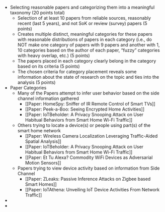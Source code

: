 - Selecting reasonable papers and categorizing them into a meaningful taxonomy (20 points
  total)
	- Selection of at least 10 papers from reliable sources, reasonably recent (last 5 years),
	  and not SoK or review (survey) papers (5 points)
	- Creates multiple distinct, meaningful categories for these papers with reasonable
	  distributions of papers in each category (i.e., do NOT make one category of papers with
	  9 papers and another with 1, 10 categories based on the author of each paper, “fuzzy”
	  categories with heavy overlap, etc.) (5 points)
	- The papers placed in each category clearly belong in the category based on its criteria (5
	  points)
	- The chosen criteria for category placement reveals some information about the state of
	  research on the topic and ties into the analysis (5 points)
- Paper Categories
	- Many of the Papers attempt to infer user behavior based on the side channel information gathered
		- [[Paper: HomeSpy: Sniffer of IR Remote Control of Smart TVs]]
		- [[Paper: Peek-a-Boo: Seeing Encrypted Home Activities]]
		- [[Paper: IoTBeholder: A Privacy Snooping Attack on User Habitual Behaviors from Smart Home Wi-Fi Traffic]]
	- Others trying to locate a device(s) or people using part(s) of the smart home network
		- [[Paper: Wireless Camera Localization Leveraging Traffic-Aided Spatial Analysis]]
		- [[Paper: IoTBeholder: A Privacy Snooping Attack on User Habitual Behaviors from Smart Home Wi-Fi Traffic]]
		- [[Paper: Et Tu Alexa? Commodity WiFi Devices as Adversarial Motion Sensors]]
	- Papers trying to view device activity based on information from Side Channel
		- [[Paper: ZLeaks: Passive Inference Attacks on Zigbee based Smart Homes]]
		- [[Paper: IoTAthena: Unveiling IoT Device Activities From Network Traffic]]
-
-